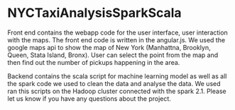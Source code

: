 # NYCTaxiAnalysisSparkScala

Front end contains the webapp code for the user interface, user interaction with the maps. The front end code is written in the angular.js. We used the google maps api to show the map of New York (Manhattna, Brooklyn, Queen, Stata Island, Bronx). User can select the point from the map and then find out the number of pickups happening in the area.

Backend contains the scala script for machine learning model as well as all the spark code we used to clean the data and analyse the data. We used ran this scripts on the Hadoop cluster connected with the spark 2.1. Please let us know if you have any questions about the project.
